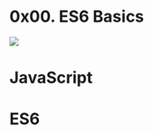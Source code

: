 <h1>0x00. ES6 Basics</h1>
<img src="https://s3.amazonaws.com/alx-intranet.hbtn.io/uploads/medias/2019/12/08806026ef621f900121.png?X-Amz-Algorithm=AWS4-HMAC-SHA256&X-Amz-Credential=AKIARDDGGGOUSBVO6H7D%2F20240427%2Fus-east-1%2Fs3%2Faws4_request&X-Amz-Date=20240427T150515Z&X-Amz-Expires=86400&X-Amz-SignedHeaders=host&X-Amz-Signature=cc7ec1a00d095372829f45d7da18f9f02fb4dc8a286515f8bd4131e9b6366f2c">
<h1>JavaScript</h1>
<h1>ES6</h1>
